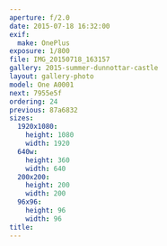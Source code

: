 ```yaml
---
aperture: f/2.0
date: 2015-07-18 16:32:00
exif:
  make: OnePlus
exposure: 1/800
file: IMG_20150718_163157
gallery: 2015-summer-dunnottar-castle
layout: gallery-photo
model: One A0001
next: 7955e5f
ordering: 24
previous: 87a6832
sizes:
  1920x1080:
    height: 1080
    width: 1920
  640w:
    height: 360
    width: 640
  200x200:
    height: 200
    width: 200
  96x96:
    height: 96
    width: 96
title: 
---
```

